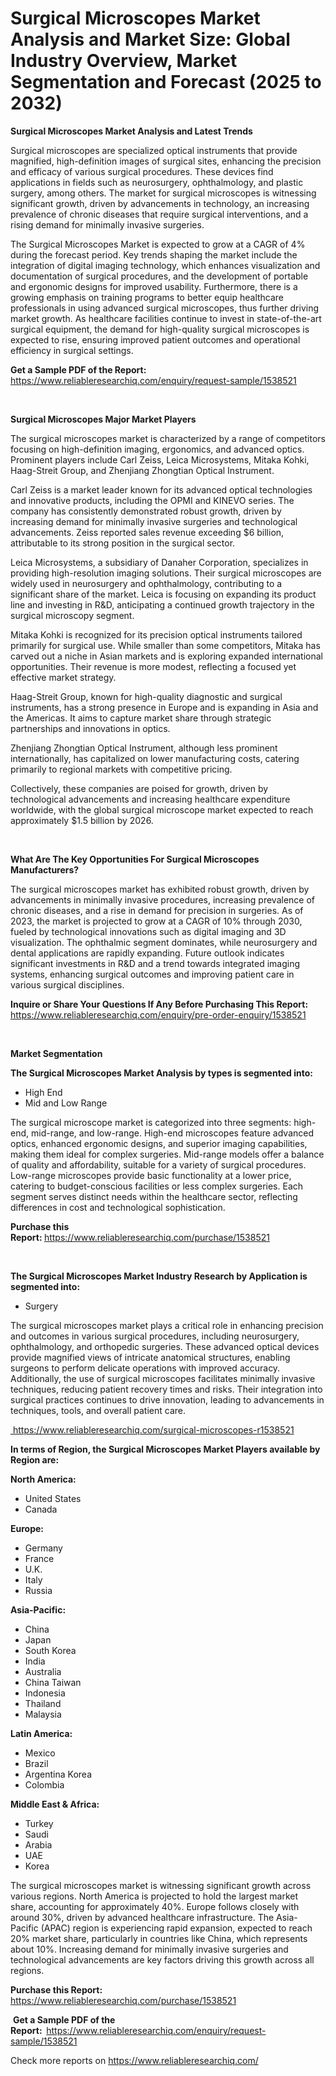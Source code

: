<p><h1>Surgical Microscopes Market Analysis and Market Size: Global Industry Overview, Market Segmentation and Forecast (2025 to 2032)</h1></p><p><strong>Surgical Microscopes Market Analysis and Latest Trends</strong></p>
<p><p>Surgical microscopes are specialized optical instruments that provide magnified, high-definition images of surgical sites, enhancing the precision and efficacy of various surgical procedures. These devices find applications in fields such as neurosurgery, ophthalmology, and plastic surgery, among others. The market for surgical microscopes is witnessing significant growth, driven by advancements in technology, an increasing prevalence of chronic diseases that require surgical interventions, and a rising demand for minimally invasive surgeries. </p><p>The Surgical Microscopes Market is expected to grow at a CAGR of 4% during the forecast period. Key trends shaping the market include the integration of digital imaging technology, which enhances visualization and documentation of surgical procedures, and the development of portable and ergonomic designs for improved usability. Furthermore, there is a growing emphasis on training programs to better equip healthcare professionals in using advanced surgical microscopes, thus further driving market growth. As healthcare facilities continue to invest in state-of-the-art surgical equipment, the demand for high-quality surgical microscopes is expected to rise, ensuring improved patient outcomes and operational efficiency in surgical settings.</p></p>
<p><strong>Get a Sample PDF of the Report:&nbsp;</strong> <a href="https://www.reliableresearchiq.com/enquiry/request-sample/1538521?utm_campaign=2984&utm_medium=2&utm_source=Github&utm_content=ia&utm_term=04032025&utm_id=surgical-microscopes">https://www.reliableresearchiq.com/enquiry/request-sample/1538521</a></p>
<p>&nbsp;</p>
<p><strong>Surgical Microscopes Major Market Players</strong></p>
<p><p>The surgical microscopes market is characterized by a range of competitors focusing on high-definition imaging, ergonomics, and advanced optics. Prominent players include Carl Zeiss, Leica Microsystems, Mitaka Kohki, Haag-Streit Group, and Zhenjiang Zhongtian Optical Instrument. </p><p>Carl Zeiss is a market leader known for its advanced optical technologies and innovative products, including the OPMI and KINEVO series. The company has consistently demonstrated robust growth, driven by increasing demand for minimally invasive surgeries and technological advancements. Zeiss reported sales revenue exceeding $6 billion, attributable to its strong position in the surgical sector.</p><p>Leica Microsystems, a subsidiary of Danaher Corporation, specializes in providing high-resolution imaging solutions. Their surgical microscopes are widely used in neurosurgery and ophthalmology, contributing to a significant share of the market. Leica is focusing on expanding its product line and investing in R&D, anticipating a continued growth trajectory in the surgical microscopy segment.</p><p>Mitaka Kohki is recognized for its precision optical instruments tailored primarily for surgical use. While smaller than some competitors, Mitaka has carved out a niche in Asian markets and is exploring expanded international opportunities. Their revenue is more modest, reflecting a focused yet effective market strategy.</p><p>Haag-Streit Group, known for high-quality diagnostic and surgical instruments, has a strong presence in Europe and is expanding in Asia and the Americas. It aims to capture market share through strategic partnerships and innovations in optics. </p><p>Zhenjiang Zhongtian Optical Instrument, although less prominent internationally, has capitalized on lower manufacturing costs, catering primarily to regional markets with competitive pricing.</p><p>Collectively, these companies are poised for growth, driven by technological advancements and increasing healthcare expenditure worldwide, with the global surgical microscope market expected to reach approximately $1.5 billion by 2026.</p></p>
<p>&nbsp;</p>
<p><strong>What Are The Key Opportunities For Surgical Microscopes Manufacturers?</strong></p>
<p><p>The surgical microscopes market has exhibited robust growth, driven by advancements in minimally invasive procedures, increasing prevalence of chronic diseases, and a rise in demand for precision in surgeries. As of 2023, the market is projected to grow at a CAGR of 10% through 2030, fueled by technological innovations such as digital imaging and 3D visualization. The ophthalmic segment dominates, while neurosurgery and dental applications are rapidly expanding. Future outlook indicates significant investments in R&D and a trend towards integrated imaging systems, enhancing surgical outcomes and improving patient care in various surgical disciplines.</p></p>
<p><strong>Inquire or Share Your Questions If Any Before Purchasing This Report:</strong> <a href="https://www.reliableresearchiq.com/enquiry/pre-order-enquiry/1538521?utm_campaign=2984&utm_medium=2&utm_source=Github&utm_content=ia&utm_term=04032025&utm_id=surgical-microscopes">https://www.reliableresearchiq.com/enquiry/pre-order-enquiry/1538521</a></p>
<p>&nbsp;</p>
<p><strong>Market Segmentation</strong></p>
<p><strong>The Surgical Microscopes Market Analysis by types is segmented into:</strong></p>
<p><ul><li>High End</li><li>Mid and Low Range</li></ul></p>
<p><p>The surgical microscope market is categorized into three segments: high-end, mid-range, and low-range. High-end microscopes feature advanced optics, enhanced ergonomic designs, and superior imaging capabilities, making them ideal for complex surgeries. Mid-range models offer a balance of quality and affordability, suitable for a variety of surgical procedures. Low-range microscopes provide basic functionality at a lower price, catering to budget-conscious facilities or less complex surgeries. Each segment serves distinct needs within the healthcare sector, reflecting differences in cost and technological sophistication.</p></p>
<p><strong>Purchase this Report:&nbsp;</strong><a href="https://www.reliableresearchiq.com/purchase/1538521?utm_campaign=2984&utm_medium=2&utm_source=Github&utm_content=ia&utm_term=04032025&utm_id=surgical-microscopes">https://www.reliableresearchiq.com/purchase/1538521</a></p>
<p>&nbsp;</p>
<p><strong>The Surgical Microscopes Market Industry Research by Application is segmented into:</strong></p>
<p><ul><li>Surgery</li></ul></p>
<p><p>The surgical microscopes market plays a critical role in enhancing precision and outcomes in various surgical procedures, including neurosurgery, ophthalmology, and orthopedic surgeries. These advanced optical devices provide magnified views of intricate anatomical structures, enabling surgeons to perform delicate operations with improved accuracy. Additionally, the use of surgical microscopes facilitates minimally invasive techniques, reducing patient recovery times and risks. Their integration into surgical practices continues to drive innovation, leading to advancements in techniques, tools, and overall patient care.</p></p>
<p><a href="https://www.reliableresearchiq.com/surgical-microscopes-r1538521?utm_campaign=2984&utm_medium=2&utm_source=Github&utm_content=ia&utm_term=04032025&utm_id=surgical-microscopes">&nbsp;https://www.reliableresearchiq.com/surgical-microscopes-r1538521</a></p>
<p><strong>In terms of Region, the Surgical Microscopes Market Players available by Region are:</strong></p>
<p>
    <p> <strong> North America: </strong>
        <ul>
            <li>United States</li>
            <li>Canada</li>
        </ul>
        </p> 
    <p> <strong> Europe: </strong>
        <ul>
            <li>Germany</li>
            <li>France</li>
            <li>U.K.</li>
            <li>Italy</li>
            <li>Russia</li>
        </ul>
        </p> 
    <p> <strong> Asia-Pacific: </strong>
        <ul>
            <li>China</li>
            <li>Japan</li>
            <li>South Korea</li>
            <li>India</li>
            <li>Australia</li>
            <li>China Taiwan</li>
            <li>Indonesia</li>
            <li>Thailand</li>
            <li>Malaysia</li>
        </ul>
        </p> 
    <p> <strong> Latin America: </strong>
        <ul>
            <li>Mexico</li>
            <li>Brazil</li>
            <li>Argentina Korea</li>
            <li>Colombia</li>
        </ul>
        </p> 
    <p> <strong> Middle East & Africa: </strong>
        <ul>
            <li>Turkey</li>
            <li>Saudi</li>
            <li>Arabia</li>
            <li>UAE</li>
            <li>Korea</li>
        </ul>
    </p>
    </p>
<p><p>The surgical microscopes market is witnessing significant growth across various regions. North America is projected to hold the largest market share, accounting for approximately 40%. Europe follows closely with around 30%, driven by advanced healthcare infrastructure. The Asia-Pacific (APAC) region is experiencing rapid expansion, expected to reach 20% market share, particularly in countries like China, which represents about 10%. Increasing demand for minimally invasive surgeries and technological advancements are key factors driving this growth across all regions.</p></p>
<p><strong>Purchase this Report: </strong><a href="https://www.reliableresearchiq.com/purchase/1538521?utm_campaign=2984&utm_medium=2&utm_source=Github&utm_content=ia&utm_term=04032025&utm_id=surgical-microscopes">https://www.reliableresearchiq.com/purchase/1538521</a></p>
<p>&nbsp;<strong>Get a Sample PDF of the Report:&nbsp;&nbsp;</strong><a href="https://www.reliableresearchiq.com/enquiry/request-sample/1538521?utm_campaign=2984&utm_medium=2&utm_source=Github&utm_content=ia&utm_term=04032025&utm_id=surgical-microscopes">https://www.reliableresearchiq.com/enquiry/request-sample/1538521</a></p>
<p><strong></strong></p>
<p>Check more reports on <a href="https://www.reliableresearchiq.com/?utm_campaign=2984&utm_medium=2&utm_source=Github&utm_content=ia&utm_term=04032025&utm_id=surgical-microscopes">https://www.reliableresearchiq.com/</a></p>